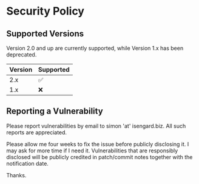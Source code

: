 # Security Policy

## Supported Versions

Version 2.0 and up are currently supported, while Version 1.x has been deprecated.

| Version | Supported          |
| ------- | ------------------ |
| 2.x     | :white_check_mark: |
| 1.x     | :x:                |

## Reporting a Vulnerability

Please report vulnerabilities by email to simon 'at' isengard.biz. All
such reports are appreciated.

Please allow me four weeks to fix the issue before publicly disclosing it.
I may ask for more time if I need it. Vulnerabilities that are responsibly
disclosed will be publicly credited in patch/commit notes together with
the notification date.

Thanks.
